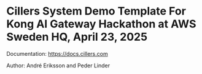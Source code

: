 # Cillers System Demo Template For Kong AI Gateway Hackathon at AWS Sweden HQ, April 23, 2025

Documentation: https://docs.cillers.com

Author: André Eriksson and Peder Linder
